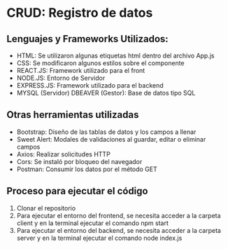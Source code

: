 # CRUD: Registro de datos

## Lenguajes y Frameworks Utilizados:
- HTML: Se utilizaron algunas etiquetas html dentro del archivo App.js
- CSS: Se modificaron algunos estilos sobre el componente
- REACT.JS: Framework utilizado para el front
- NODE.JS: Entorno de Servidor
- EXPRESS.JS: Framework utilizado para el backend
- MYSQL (Servidor) DBEAVER (Gestor): Base de datos tipo SQL

## Otras herramientas utilizadas
- Bootstrap: Diseño de las tablas de datos y los campos a llenar
- Sweet Alert: Modales de validaciones al guardar, editar o eliminar campos
- Axios: Realizar solicitudes HTTP
- Cors: Se instaló por bloqueo del navegador
- Postman: Consumir los datos por el método GET


## Proceso para ejecutar el código

1. Clonar el repositorio
1. Para ejecutar el entorno del frontend, se necesita acceder a la carpeta client y en la terminal ejecutar el comando npm start
1. Para ejecutar el entorno del backend, se necesita acceder a la carpeta server y en la terminal ejecutar el comando node index.js